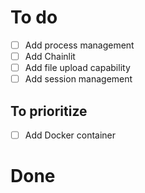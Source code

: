 # To do 

- [ ] Add process management
- [ ] Add Chainlit
- [ ] Add file upload capability
- [ ] Add session management

## To prioritize

- [ ] Add Docker container

# Done
